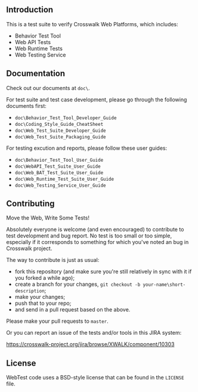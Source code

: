 ## Introduction

This is a test suite to verify Crosswalk Web Platforms, which includes:

* Behavior Test Tool
* Web API Tests
* Web Runtime Tests
* Web Testing Service

## Documentation

Check out our documents at `doc\`.

For test suite and test case development, please go through the following
documents first:

* `doc\Behavior_Test_Tool_Developer_Guide`
* `doc\Coding_Style_Guide_CheatSheet`
* `doc\Web_Test_Suite_Developer_Guide`
* `doc\Web_Test_Suite_Packaging_Guide`

For testing excution and reports, please follow these user guides:

* `doc\Behavior_Test_Tool_User_Guide`
* `doc\WebAPI_Test_Suite_User_Guide`
* `doc\Web_BAT_Test_Suite_User_Guide`
* `doc\Web_Runtime_Test_Suite_User_Guide`
* `doc\Web_Testing_Service_User_Guide`

## Contributing

Move the Web, Write Some Tests!

Absolutely everyone is welcome (and even encouraged) to contribute to test
development and bug report. No test is too small or too simple, especially
if it corresponds to something for which you've noted an bug in Crosswalk
project.

The way to contribute is just as usual:

* fork this repository (and make sure you're still relatively in sync with it
  if you forked a while ago);
* create a branch for your changes, `git checkout -b your-name\short-description`;
* make your changes;
* push that to your repo;
* and send in a pull request based on the above.

Please make your pull requests to `master`.

Or you can report an issue of the tests and/or tools in this JIRA system:

https://crosswalk-project.org/jira/browse/XWALK/component/10303

## License

WebTest code uses a BSD-style license that can be found in the `LICENSE` file.

